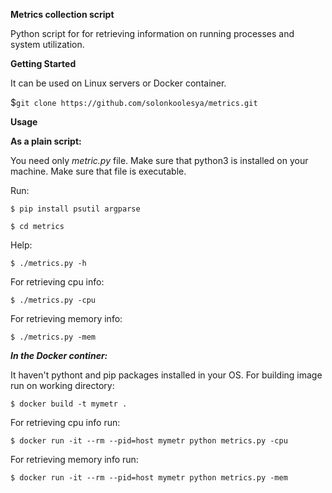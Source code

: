 **Metrics collection script**

Python script for for retrieving information on running processes and system utilization.

**Getting Started**

It can be used on Linux servers or Docker container. 

$`git clone https://github.com/solonkoolesya/metrics.git`

**Usage**

____As a plain script:____

You need only _metric.py_ file. Make sure that python3 is installed on your machine.
Make sure that file is executable.

Run:

`$ pip install psutil argparse` 

`$ cd metrics`

Help:

`$ ./metrics.py -h`

For retrieving cpu info:

`$ ./metrics.py -cpu`

For retrieving memory info:

`$ ./metrics.py -mem`

****_In the Docker continer:_****

It haven't pythont and pip packages installed in your OS. 
For building image run on working directory:

`$ docker build -t mymetr .`

For retrieving cpu info run:

`$ docker run -it --rm --pid=host mymetr python metrics.py -cpu`

For retrieving memory info run:

`$ docker run -it --rm --pid=host mymetr python metrics.py -mem`